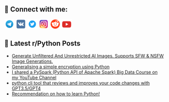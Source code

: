 ## 🔎 Connect with me:
[<img src="https://github.com/bullbesh/bullbesh/blob/main/images/Telegram.png" width="32" height="32" />](https://t.me/bullbesh)
[<img src="https://github.com/bullbesh/bullbesh/blob/main/images/VK.png" width="32" height="32" />](https://vk.com/bullbesh)
[<img src="https://github.com/bullbesh/bullbesh/blob/main/images/Twitter.png" width="32" height="32" />](https://twitter.com/bullbesh1)
[<img src="https://github.com/bullbesh/bullbesh/blob/main/images/Instagram.png" width="32" height="32" />](https://www.instagram.com/bullbesh)
[<img src="https://github.com/bullbesh/bullbesh/blob/main/images/Reddit.png" width="32" height="32" />](https://www.reddit.com/user/bullbesh)
[<img src="https://github.com/bullbesh/bullbesh/blob/main/images/YouTube.png" width="32" height="32" />](https://www.youtube.com/channel/UCtfjRs6uzgq5mfm8S06WTcg)

## 📕 Latest r/Python Posts
<!-- BLOG-POST-LIST:START -->
- [Generate Unfiltered And Unrestricted AI Images. Supports SFW &amp; NSFW Image Generations.](https://www.reddit.com/r/Python/comments/15w91mj/generate_unfiltered_and_unrestricted_ai_images/)
- [Generalising a simple encryption using Python](https://www.reddit.com/r/Python/comments/15w84z5/generalising_a_simple_encryption_using_python/)
- [I shared a PySpark &lpar;Python API of Apache Spark&rpar; Big Data Course on my YouTube Channel](https://www.reddit.com/r/Python/comments/15w7nhq/i_shared_a_pyspark_python_api_of_apache_spark_big/)
- [python cli tool that reviews and improves your code changes with GPT3.5/GPT4](https://www.reddit.com/r/Python/comments/15w6u1o/python_cli_tool_that_reviews_and_improves_your/)
- [Recommendation on how to learn Python!](https://www.reddit.com/r/Python/comments/15w54yn/recommendation_on_how_to_learn_python/)
<!-- BLOG-POST-LIST:END -->

